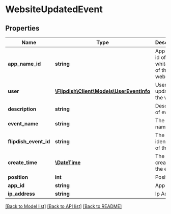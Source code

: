# WebsiteUpdatedEvent

## Properties
Name | Type | Description | Notes
------------ | ------------- | ------------- | -------------
**app_name_id** | **string** | App Name id of the whitelabel of the website | [optional] 
**user** | [**\Flipdish\\Client\Models\UserEventInfo**](UserEventInfo.md) | User updating the website | [optional] 
**description** | **string** | Description of event | [optional] 
**event_name** | **string** | The event name | [optional] 
**flipdish_event_id** | **string** | The identitfier of the event | [optional] 
**create_time** | [**\DateTime**](\DateTime.md) | The time of creation of the event | [optional] 
**position** | **int** | Position | [optional] 
**app_id** | **string** | App id | [optional] 
**ip_address** | **string** | Ip Address | [optional] 

[[Back to Model list]](../README.md#documentation-for-models) [[Back to API list]](../README.md#documentation-for-api-endpoints) [[Back to README]](../README.md)


